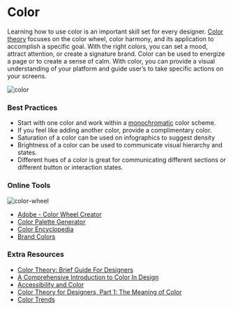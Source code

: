 # Color 
Learning how to use color is an important skill set for every designer. [Color theory](https://www.youtube.com/watch?time_continue=3&v=O8xryaE0-jE) focuses on the color wheel, color harmony, and its application to accomplish a specific goal. With the right colors, you can set a mood, attract attention, or create a signature brand. Color can be used to energize a page or to create a sense of calm. With color, you can provide a visual understanding of your platform and guide user’s to take specific actions on your screens.  

![color](https://media.giphy.com/media/lYgsRPkt16EL5U2fvR/giphy.gif)

### Best Practices 
* Start with one color and work within a [monochromatic](https://designshack.net/articles/inspiration/monochromatic-color-how-to-use-it-effectively/) color scheme. 
* If you feel like adding another color, provide a complimentary color. 
* Saturation of a color can be used on infographics to suggest density
* Brightness of a color can be used to communicate visual hierarchy and states.
* Different hues of a color is great for communicating different sections or different button or interaction states.

### Online Tools 
![color-wheel](https://media.giphy.com/media/l2trxqS8nyr72/giphy.gif)
* [Adobe - Color Wheel Creator](https://color.adobe.com/create/color-wheel/?base=2&rule=Complementary&selected=1&name=gift%20app%205&mode=rgb&rgbvalues=0.17,0.3,0.2056862745098306,0.69,0.8999999999999999,0.7476470588235724,0.4,0.6,0.4549019607843137,0.3,0.14000000000000004,0.14240522875807074,0.6,0.4,0.40300653594758845&swatchOrder=0,1,2,3,4/)
* [Color Palette Generator](http://paletton.com/#uid=1000u0kllllaFw0g0qFqFg0w0aF)
* [Color Encyclopedia](https://www.colorhexa.com/)
* [Brand Colors](https://brandcolors.net/)

### Extra Resources
* [Color Theory: Brief Guide For Designers](https://designshack.net/articles/inspiration/monochromatic-color-how-to-use-it-effectively/)
* [A Comprehensive Introduction to Color In Design](https://webdesign.tutsplus.com/articles/a-comprehensive-introduction-to-color-in-design--cms-26480)
* [Accessibility and Color](https://www.intechnic.com/blog/color-accessibility-ux-best-practices-for-using-color-in-design/)
* [Color Theory for Designers, Part 1: The Meaning of Color](https://www.smashingmagazine.com/2010/01/color-theory-for-designers-part-1-the-meaning-of-color/)
* [Color Trends](https://www.colourlovers.com/)

